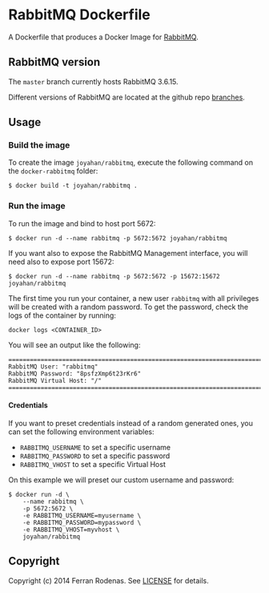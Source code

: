 # RabbitMQ Dockerfile

A Dockerfile that produces a Docker Image for [RabbitMQ](https://www.rabbitmq.com/).

## RabbitMQ version

The `master` branch currently hosts RabbitMQ 3.6.15.

Different versions of RabbitMQ are located at the github repo [branches](https://github.com/frodenas/docker-rabbitmq/branches).

## Usage

### Build the image

To create the image `joyahan/rabbitmq`, execute the following command on the `docker-rabbitmq` folder:

```
$ docker build -t joyahan/rabbitmq .
```

### Run the image

To run the image and bind to host port 5672:

```
$ docker run -d --name rabbitmq -p 5672:5672 joyahan/rabbitmq
```

If you want also to expose the RabbitMQ Management interface, you will need also to expose port 15672:

```
$ docker run -d --name rabbitmq -p 5672:5672 -p 15672:15672 joyahan/rabbitmq
```

The first time you run your container, a new user `rabbitmq` with all privileges will be created with a random password.
To get the password, check the logs of the container by running:

```
docker logs <CONTAINER_ID>
```

You will see an output like the following:

```
========================================================================
RabbitMQ User: "rabbitmq"
RabbitMQ Password: "8psfzXmp6t23rKr6"
RabbitMQ Virtual Host: "/"
========================================================================
```

#### Credentials

If you want to preset credentials instead of a random generated ones, you can set the following environment variables:

* `RABBITMQ_USERNAME` to set a specific username
* `RABBITMQ_PASSWORD` to set a specific password
* `RABBITMQ_VHOST` to set a specific Virtual Host

On this example we will preset our custom username and password:

```
$ docker run -d \
    --name rabbitmq \
    -p 5672:5672 \
    -e RABBITMQ_USERNAME=myusername \
    -e RABBITMQ_PASSWORD=mypassword \
    -e RABBITMQ_VHOST=myvhost \
    joyahan/rabbitmq
```

## Copyright

Copyright (c) 2014 Ferran Rodenas. See [LICENSE](https://github.com/frodenas/docker-rabbitmq/blob/master/LICENSE) for details.
